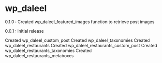 # wp_daleel

0.1.0 :
Created wp_daleel_featured_images function to retrieve post images

0.0.1 :
Initial release

Created wp_daleel_custom_post
Created wp_daleel_taxonomies
Created wp_daleel_restaurants
Created wp_daleel_restaurants_custom_post
Created wp_daleel_restaurants_taxonomies
Created wp_daleel_restaurants_metaboxes
